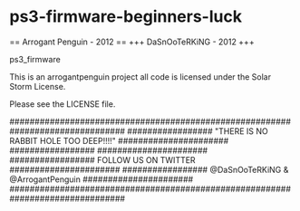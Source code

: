 ps3-firmware-beginners-luck
===========================

== Arrogant Penguin - 2012 ==
+++ DaSnOoTeRKiNG - 2012  +++

ps3_firmware

This is an arrogantpenguin project
all code is licensed under the Solar Storm License.

Please see the LICENSE file.

###############################################################################
################# "THERE IS NO RABBIT HOLE TOO DEEP!!!!" ######################
#################                                        ######################
#################        FOLLOW US ON TWITTER            ######################
#################   @DaSnOoTeRKiNG & @ArrogantPenguin    ######################
###############################################################################
